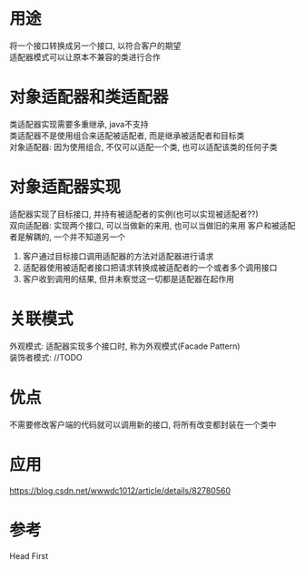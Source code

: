 # 用途
将一个接口转换成另一个接口, 以符合客户的期望  
适配器模式可以让原本不兼容的类进行合作
# 对象适配器和类适配器
类适配器实现需要多重继承, java不支持  
类适配器不是使用组合来适配被适配者, 而是继承被适配者和目标类  
对象适配器: 因为使用组合, 不仅可以适配一个类, 也可以适配该类的任何子类
# 对象适配器实现
适配器实现了目标接口, 并持有被适配者的实例(也可以实现被适配者??)  
双向适配器: 实现两个接口, 可以当做新的来用, 也可以当做旧的来用
客户和被适配者是解耦的, 一个并不知道另一个
1. 客户通过目标接口调用适配器的方法对适配器进行请求  
2. 适配器使用被适配者接口把请求转换成被适配者的一个或者多个调用接口  
3. 客户收到调用的结果, 但并未察觉这一切都是适配器在起作用
# 关联模式
外观模式: 适配器实现多个接口时, 称为外观模式(Facade Pattern)  
装饰者模式: //TODO

# 优点
不需要修改客户端的代码就可以调用新的接口, 将所有改变都封装在一个类中  

# 应用
https://blog.csdn.net/wwwdc1012/article/details/82780560

# 参考
Head First


